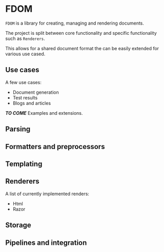 # FDOM

`FDOM` is a library for creating, managing and rendering documents.

The project is split between core functionality and specific functionality such as `Renderers`.

This allows for a shared document format the can be easily extended for various use cased.

## Use cases

A few use cases:

* Document generation
* Test results
* Blogs and articles

***TO COME*** Examples and extensions.

## Parsing

## Formatters and preprocessors

## Templating

## Renderers

A list of currently implemented renders:

* Html
* Razor

## Storage

## Pipelines and integration